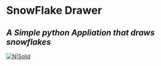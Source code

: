 # SnowFlake Drawer
## _A Simple python Appliation that draws snowflakes_

[![N|Solid](https://raw.githubusercontent.com/SorooshBa/snowflake/master/photo.gif)](https://github.com/SorooshBa/snowflake)

